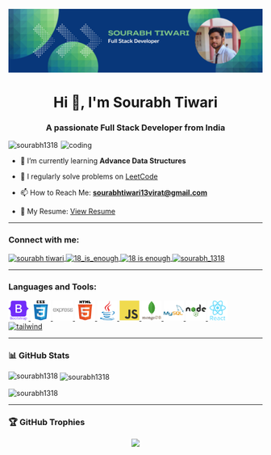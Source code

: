 ![logo](https://github.com/Sourabh1318/Sourabh1318/blob/main/Blue%2C%20Green%2C%20and%20White%20Modern%20Tech%20Web%20Developer%20LinkedIn%20Banner%20(1).png)
<h1 align="center">Hi 👋, I'm Sourabh Tiwari</h1>
<h3 align="center">A passionate Full Stack Developer from India</h3>

<img align="right" alt="coding" width="400" src="https://user-images.githubusercontent.com/55389276/140866485-8fb1c876-9a8f-4d6a-98dc-08c4981eaf70.gif">

<p align="left"> 
  <img src="https://komarev.com/ghpvc/?username=sourabh1318&label=Profile%20views&color=0e75b6&style=flat" alt="sourabh1318" /> 
</p>

- 🌱 I’m currently learning **Advance Data Structures**

- 📝 I regularly solve problems on [LeetCode](https://leetcode.com/u/Sourabh_1318/)

- 📫 How to Reach Me: **sourabhtiwari13virat@gmail.com**

- 📄 My Resume: [View Resume](https://drive.google.com/file/d/1JvjTIqu2xtdAr-tuS7vbaXJXZ_laSYbF/view?usp=drivesdk)

---

<h3 align="left">Connect with me:</h3>
<p align="left">
  <a href="https://linkedin.com/in/sourabh-tiwari" target="blank">
    <img align="center" src="https://raw.githubusercontent.com/rahuldkjain/github-profile-readme-generator/master/src/images/icons/Social/linked-in-alt.svg" alt="sourabh tiwari" height="30" width="40" />
  </a>
  <a href="https://instagram.com/18_is_enough" target="blank">
    <img align="center" src="https://raw.githubusercontent.com/rahuldkjain/github-profile-readme-generator/master/src/images/icons/Social/instagram.svg" alt="18_is_enough" height="30" width="40" />
  </a>
  <a href="https://www.youtube.com/@18isenough" target="blank">
    <img align="center" src="https://raw.githubusercontent.com/rahuldkjain/github-profile-readme-generator/master/src/images/icons/Social/youtube.svg" alt="18 is enough" height="30" width="40" />
  </a>
  <a href="https://www.leetcode.com/sourabh_1318" target="blank">
    <img align="center" src="https://raw.githubusercontent.com/rahuldkjain/github-profile-readme-generator/master/src/images/icons/Social/leet-code.svg" alt="sourabh_1318" height="30" width="40" />
  </a>
</p>

---

<h3 align="left">Languages and Tools:</h3>
<p align="left"> 
  <a href="https://getbootstrap.com" target="_blank" rel="noreferrer"> 
    <img src="https://raw.githubusercontent.com/devicons/devicon/master/icons/bootstrap/bootstrap-plain-wordmark.svg" alt="bootstrap" width="40" height="40"/> 
  </a> 
  <a href="https://www.w3schools.com/css/" target="_blank" rel="noreferrer"> 
    <img src="https://raw.githubusercontent.com/devicons/devicon/master/icons/css3/css3-original-wordmark.svg" alt="css3" width="40" height="40"/> 
  </a> 
  <a href="https://expressjs.com" target="_blank" rel="noreferrer"> 
    <img src="https://raw.githubusercontent.com/devicons/devicon/master/icons/express/express-original-wordmark.svg" alt="express" width="40" height="40"/> 
  </a> 
  <a href="https://www.w3.org/html/" target="_blank" rel="noreferrer"> 
    <img src="https://raw.githubusercontent.com/devicons/devicon/master/icons/html5/html5-original-wordmark.svg" alt="html5" width="40" height="40"/> 
  </a> 
  <a href="https://www.java.com" target="_blank" rel="noreferrer"> 
    <img src="https://raw.githubusercontent.com/devicons/devicon/master/icons/java/java-original.svg" alt="java" width="40" height="40"/> 
  </a> 
  <a href="https://developer.mozilla.org/en-US/docs/Web/JavaScript" target="_blank" rel="noreferrer"> 
    <img src="https://raw.githubusercontent.com/devicons/devicon/master/icons/javascript/javascript-original.svg" alt="javascript" width="40" height="40"/> 
  </a> 
  <a href="https://www.mongodb.com/" target="_blank" rel="noreferrer"> 
    <img src="https://raw.githubusercontent.com/devicons/devicon/master/icons/mongodb/mongodb-original-wordmark.svg" alt="mongodb" width="40" height="40"/> 
  </a> 
  <a href="https://www.mysql.com/" target="_blank" rel="noreferrer"> 
    <img src="https://raw.githubusercontent.com/devicons/devicon/master/icons/mysql/mysql-original-wordmark.svg" alt="mysql" width="40" height="40"/> 
  </a> 
  <a href="https://nodejs.org" target="_blank" rel="noreferrer"> 
    <img src="https://raw.githubusercontent.com/devicons/devicon/master/icons/nodejs/nodejs-original-wordmark.svg" alt="nodejs" width="40" height="40"/> 
  </a> 
  <a href="https://reactjs.org/" target="_blank" rel="noreferrer"> 
    <img src="https://raw.githubusercontent.com/devicons/devicon/master/icons/react/react-original-wordmark.svg" alt="react" width="40" height="40"/> 
  </a> 
  <a href="https://tailwindcss.com/" target="_blank" rel="noreferrer"> 
    <img src="https://www.vectorlogo.zone/logos/tailwindcss/tailwindcss-icon.svg" alt="tailwind" width="40" height="40"/> 
  </a> 
</p>

---

<h3>📊 GitHub Stats</h3>

<p><img align="left" src="https://github-readme-stats.vercel.app/api/top-langs?username=sourabh1318&show_icons=true&locale=en&layout=compact" alt="sourabh1318" /></p>

<p>&nbsp;<img align="center" src="https://github-readme-stats.vercel.app/api?username=sourabh1318&show_icons=true&locale=en" alt="sourabh1318" /></p>

<p><img align="center" src="https://github-readme-streak-stats.herokuapp.com/?user=sourabh1318&" alt="sourabh1318" /></p>

---

<h3>🏆 GitHub Trophies</h3>
<p align="center">
  <img src="https://github-profile-trophy.vercel.app/?username=sourabh1318&theme=onedark" />
</p>

